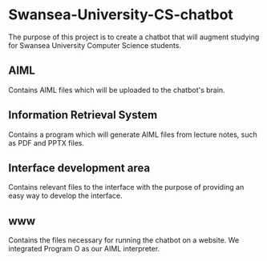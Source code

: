 # Swansea-University-CS-chatbot

The purpose of this project is to create a chatbot that will augment studying for Swansea University Computer Science students.

## AIML

Contains AIML files which will be uploaded to the chatbot's brain.

## Information Retrieval System

Contains a program which will generate AIML files from lecture notes, such as PDF and PPTX files.

## Interface development area

Contains relevant files to the interface with the purpose of providing an easy way to develop the interface.

## www

Contains the files necessary for running the chatbot on a website. We integrated Program O as our AIML interpreter.
